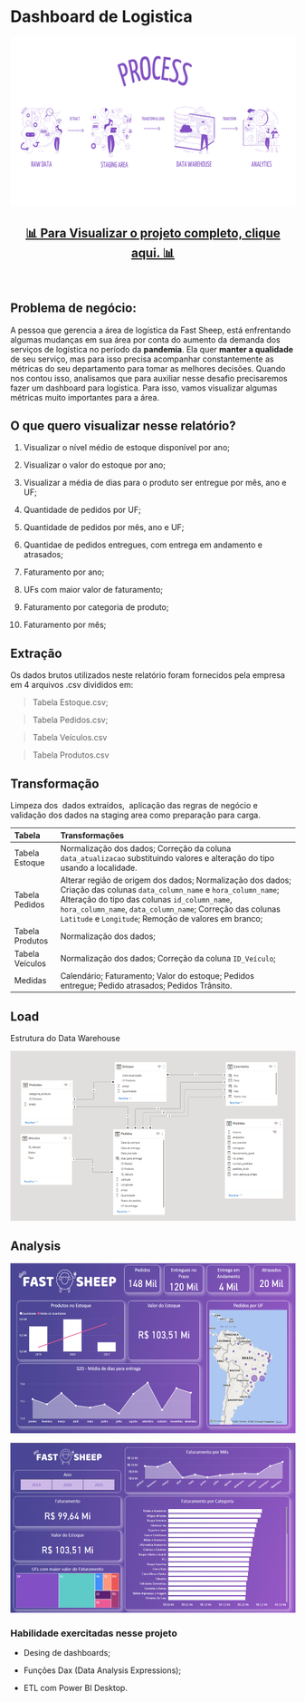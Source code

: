 # Dashboard de Logistica

<p align='center'>
        <img width="600" height="300" src="https://raw.githubusercontent.com/alletsc/challenge_BI/main/src/images/process.png">

<h2 align='center'>  <a href="https://app.powerbi.com/links/yCoo4s9aBV?ctid=42d1d628-1f94-413e-bb7e-f7721ad8c5c0&pbi_source=linkShare">  📊 Para Visualizar o projeto completo, clique aqui. 📊 </a> 
</h2> <br>

## Problema de negócio:

A pessoa que gerencia a área de logística da Fast Sheep, está enfrentando algumas mudanças em sua área por conta do aumento da demanda dos serviços de logística no período da **pandemia**. Ela quer **manter a qualidade** de seu serviço, mas para isso precisa acompanhar constantemente as métricas do seu departamento para tomar as melhores decisões. Quando nos contou isso, analisamos que para auxiliar nesse desafio precisaremos fazer um dashboard para logística. Para isso, vamos visualizar algumas métricas muito importantes para a área.

## O que quero visualizar nesse relatório?

1. Visualizar o nível médio de estoque disponível por ano;

2. Visualizar o valor do estoque por ano;

3. Visualizar a média de dias para o produto ser entregue por mês, ano e UF;

4. Quantidade de pedidos por UF;

5. Quantidade de pedidos por mês, ano e UF;

6. Quantidae de pedidos entregues, com entrega em andamento e atrasados;

7. Faturamento por ano;

8. UFs com maior valor de faturamento;

9. Faturamento por categoria de produto;

10. Faturamento por mês;


## Extração

Os dados brutos utilizados neste relatório foram fornecidos pela empresa em 4 arquivos .csv divididos em:

> Tabela Estoque.csv;

>Tabela Pedidos.csv;

>Tabela  Veículos.csv

>Tabela Produtos.csv

## Transformação

Limpeza dos  dados extraídos,  aplicação das regras de negócio e validação dos dados na staging area como preparação para carga.

Tabela | Transformações
:------ | :--------------
Tabela Estoque | Normalização dos dados; Correção da coluna `data_atualizacao` substituindo valores e alteração do tipo usando a localidade.
Tabela Pedidos | Alterar região de origem dos dados; Normalização dos dados;  Criação das colunas `data_column_name` e `hora_column_name`; Alteração do tipo das colunas `id_column_name`, `hora_column_name`, `data_column_name`; Correção das colunas `Latitude` e `Longitude`; Remoção de valores em branco;
Tabela Produtos | Normalização dos dados;
Tabela Veículos | Normalização dos dados; Correção da coluna `ID_Veículo`;
Medidas |  Calendário; Faturamento;  Valor do estoque; Pedidos entregue; Pedido atrasados; Pedidos Trânsito.

## Load

Estrutura do Data Warehouse

<p align='center'>
        <img width="600" height="300" src="https://raw.githubusercontent.com/alletsc/challenge_BI/main/src/images/logo/rel_tabelas.png?token=AQYHTDKPSGYU6HPPLJKL6SLBW3FZ6">

## Analysis

<p align='center'>
        <img width="600" height="300" src="https://raw.githubusercontent.com/alletsc/challenge_BI/main/src/images/logo/dash_1.png?token=AQYHTDMQG2FCHMMAQ7P4U4DBW3FEC">

<p align='center'>
        <img width="600" height="300" src="https://raw.githubusercontent.com/alletsc/challenge_BI/main/src/images/logo/dash_2.png?token=AQYHTDNB75ZXE2OOFG6T5QLBW3FG6">

### Habilidade exercitadas nesse projeto

- Desing de dashboards;

- Funções Dax (Data Analysis Expressions);

- ETL com Power BI Desktop.



